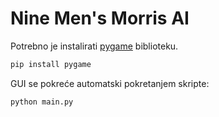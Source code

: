 # Nine Men's Morris AI

Potrebno je instalirati [pygame](https://pypi.org/project/pygame/) biblioteku.
```bash
pip install pygame
```

GUI se pokreće automatski pokretanjem skripte:
```bash
python main.py
```
